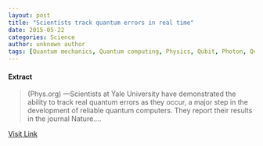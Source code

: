 ```yaml
---
layout: post
title: "Scientists track quantum errors in real time"
date: 2015-05-22
categories: Science
author: unknown author
tags: [Quantum mechanics, Quantum computing, Physics, Qubit, Photon, Quantum error correction, Scientific theories, Particle physics, Chemistry, Mechanics, Applied and interdisciplinary physics, Modern physics, Solid state engineering, Condensed matter physics, Science, Theoretical physics, Physical sciences]
---
```





#### Extract
>(Phys.org) —Scientists at Yale University have demonstrated the ability to track real quantum errors as they occur, a major step in the development of reliable quantum computers. They report their results in the journal Nature....



[Visit Link](http://phys.org/news324551043.html)


